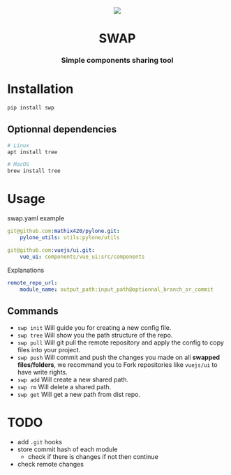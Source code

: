 <p align="center"><img src="https://emojipedia-us.s3.dualstack.us-west-1.amazonaws.com/thumbs/120/twitter/236/black-universal-recycling-symbol_267b.png"></p>
<h1 align="center">SWAP</h1>
<h3 align="center">Simple components sharing tool</h3>


# Installation

```bash
pip install swp
```

## Optionnal dependencies

```bash
# Linux
apt install tree

# MacOS
brew install tree
```

# Usage

swap.yaml example
```yaml
git@github.com:mathix420/pylone.git:
    pylone_utils: utils:pylone/utils

git@github.com:vuejs/ui.git:
    vue_ui: components/vue_ui:src/components
```

Explanations
```yaml
remote_repo_url:
    module_name: output_path:input_path@optionnal_branch_or_commit
```


## Commands

- `swp init` Will guide you for creating a new config file.
- `swp tree` Will show you the path structure of the repo.
- `swp pull` Will git pull the remote repository and apply the config to copy files into your project.
- `swp push` Will commit and push the changes you made on all **swapped files/folders**, we recommand you to Fork repositories like `vuejs/ui` to have write rights.
- `swp add` Will create a new shared path.
- `swp rm` Will delete a shared path.
- `swp get` Will get a new path from dist repo.


# TODO

- add `.git` hooks
- store commit hash of each module
  - check if there is changes if not then continue
- check remote changes